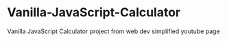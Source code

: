 # Vanilla-JavaScript-Calculator
Vanilla JavaScript Calculator project from web dev simplified youtube page
